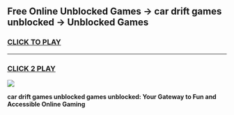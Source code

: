 
## Free Online Unblocked Games → car drift games unblocked → Unblocked Games
<h3>
<a href="https://premium.freeplayer.one?title=car_drift_games_unblocked&ref=21F">CLICK TO PLAY</a></h3>
<hr>

<h3>
<a href="https://premium.freeplayer.one?title=car_drift_games_unblocked&ref=21F">CLICK 2 PLAY</a>
  
</h3>

<a href="https://premium.freeplayer.one?title=car_drift_games_unblocked&ref=21F/"><img src="https://clearcache.store/games.png"></a>


**car drift games unblocked games unblocked: Your Gateway to Fun and Accessible Online Gaming**
